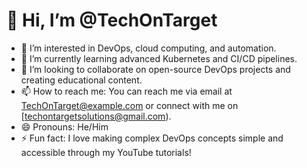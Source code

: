 # 👋 Hi, I’m @TechOnTarget

- 👀 I’m interested in DevOps, cloud computing, and automation.
- 🌱 I’m currently learning advanced Kubernetes and CI/CD pipelines.
- 💞️ I’m looking to collaborate on open-source DevOps projects and creating educational content.
- 📫 How to reach me: You can reach me via email at TechOnTarget@example.com or connect with me on [techontargetsolutions@gmail.com).
- 😄 Pronouns: He/Him
- ⚡ Fun fact: I love making complex DevOps concepts simple and accessible through my YouTube tutorials!

<!---
TechOnTarget/TechOnTarget is a ✨ special ✨ repository because its `README.md` (this file) appears on your GitHub profile.
You can click the Preview link to take a look at your changes.
--->
